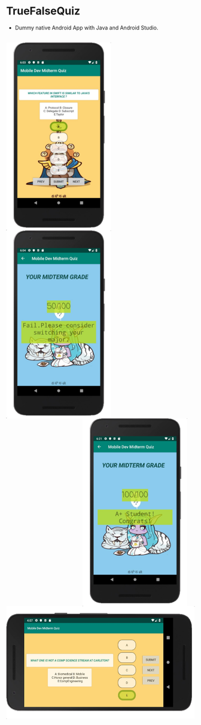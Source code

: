 # TrueFalseQuiz
* Dummy native Android App with Java and Android Studio.

<br>
<div style="width:300px; height:auto; float:left; display:inline">
<img src="https://github.com/zywkloo/AndroidMidtermQuizApp/blob/Ass1MultiChoice/Portrait.png?raw=true" width = "280" height = 50% alt="图片名称" align=center />
  </div>
<div style="width:300px; height:auto; float:center; display:inline">
<img src="https://github.com/zywkloo/AndroidMidtermQuizApp/blob/Ass1MultiChoice/Portrait_Ret.png?raw=true" width = "280" height = 50% alt="1" align=center />
  </div>
  <div style="width:300px; height:auto; float:right; display:inline">
<img src="https://github.com/zywkloo/AndroidMidtermQuizApp/blob/Ass1MultiChoice/Portrait_RetA.png?raw=true" width = "280" height = 50% alt="1" align=center />
  </div>

<img src="https://github.com/zywkloo/AndroidMidtermQuizApp/blob/Ass1MultiChoice/Lanndscape.png?raw=true" height = "300" alt="1" align=center />
